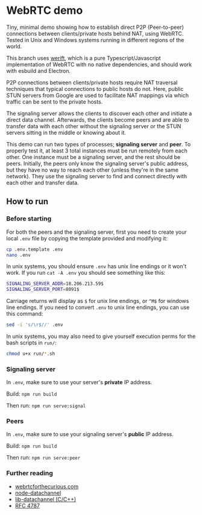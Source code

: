 
# WebRTC demo

Tiny, minimal demo showing how to establish direct P2P (Peer-to-peer) connections between clients/private hosts behind NAT, using WebRTC. Tested in Unix and Windows systems running in different regions of the world.

This branch uses [werift](https://github.com/shinyoshiaki/werift-webrtc), which is a pure Typescript/Javascript implementation of WebRTC with no native dependencies, and should work with esbuild and Electron.

P2P connections between clients/private hosts require NAT traversal techniques that typical connections to public hosts do not.
Here, public STUN servers from Google are used to facilitate NAT mappings via which traffic can be sent to the private hosts.

The signaling server allows the clients to discover each other and initiate a direct data channel. Afterwards, the clients become peers and are able to transfer data with each other without the signaling server or the STUN servers sitting in the middle or knowing about it.

This demo can run two types of processes; **signaling server** and **peer**. To properly test it, at least 3 total instances must be run remotely from each other. One instance must be a signaling server, and the rest should be peers. Initially, the peers only know the signaling server's public address, but they have no way to reach each other (unless they're in the same network). They use the signaling server to find and connect directly with each other and transfer data.

## How to run

### Before starting

For both the peers and the signaling server, first you need to create your local `.env` file by copying the template provided and modifying it:
```bash
cp .env.template .env
nano .env
```

In unix systems, you should ensure `.env` has unix line endings or it won't work. If you run `cat -A .env` you should see something like this:
```bash
SIGNALING_SERVER_ADDR=18.206.213.59$
SIGNALING_SERVER_PORT=8091$
```
Carriage returns will display as `$` for unix line endings, or `^M$` for windows line endings. If you need to convert `.env` to unix line endings, you can use this command:
```bash
sed -i 's/\r$//' .env
```

In unix systems, you may also need to give yourself execution perms for the bash scripts in `run/`:
```bash
chmod u+x run/*.sh
```

### Signaling server

In `.env`, make sure to use your server's **private** IP address.

Build:
    ```
    npm run build
    ```

Then run:
    ```
    npm run serve:signal
    ```

### Peers

In `.env`, make sure to use your signaling server's **public** IP address.

Build:
    ```
    npm run build
    ```

Then run:
    ```
    npm run serve:peer
    ```

### Further reading
* [webrtcforthecurious.com](https://webrtcforthecurious.com/docs/01-what-why-and-how/)
* [node-datachannel](https://github.com/murat-dogan/node-datachannel/tree/d83ba00d80d8e665f4c61c94da19cad8c21a778c)
* [lib-datachannel (C/C++)](https://github.com/paullouisageneau/libdatachannel/tree/master)
* [RFC 4787](https://datatracker.ietf.org/doc/html/rfc4787)